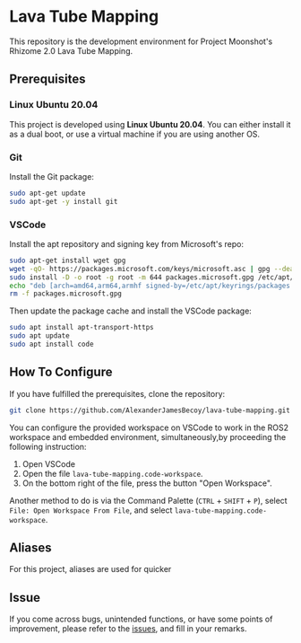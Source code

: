 # Lava Tube Mapping

This repository is the development environment for Project Moonshot's Rhizome 2.0 Lava Tube Mapping.

## Prerequisites

### Linux Ubuntu 20.04

This project is developed using **Linux Ubuntu 20.04**. You can either install it as a dual boot, or use a virtual machine if you are using another OS.

### Git

Install the Git package:

```bash
sudo apt-get update
sudo apt-get -y install git
```

### VSCode

Install the apt repository and signing key from Microsoft's repo:

```bash
sudo apt-get install wget gpg
wget -qO- https://packages.microsoft.com/keys/microsoft.asc | gpg --dearmor > packages.microsoft.gpg
sudo install -D -o root -g root -m 644 packages.microsoft.gpg /etc/apt/keyrings/packages.microsoft.gpg
echo "deb [arch=amd64,arm64,armhf signed-by=/etc/apt/keyrings/packages.microsoft.gpg] https://packages.microsoft.com/repos/code stable main" |sudo tee /etc/apt/sources.list.d/vscode.list > /dev/null
rm -f packages.microsoft.gpg
```

Then update the package cache and install the VSCode package:

```bash
sudo apt install apt-transport-https
sudo apt update
sudo apt install code
```

## How To Configure

If you have fulfilled the prerequisites, clone the repository:

```bash
git clone https://github.com/AlexanderJamesBecoy/lava-tube-mapping.git
```

You can configure the provided workspace on VSCode to work in the ROS2 workspace and embedded environment, 
simultaneously,by proceeding the following instruction:

1. Open VSCode
2. Open the file `lava-tube-mapping.code-workspace`.
3. On the bottom right of the file, press the button "Open Workspace".

Another method to do is via the Command Palette (`CTRL` + `SHIFT` + `P`), select `File: Open Workspace From File`, 
and select `lava-tube-mapping.code-workspace`.

## Aliases

For this project, aliases are used for quicker 

## Issue

If you come across bugs, unintended functions, or have some points of improvement, please refer to the 
[issues](https://github.com/AlexanderJamesBecoy/lava-tube-mapping/issues), and fill in your remarks.
